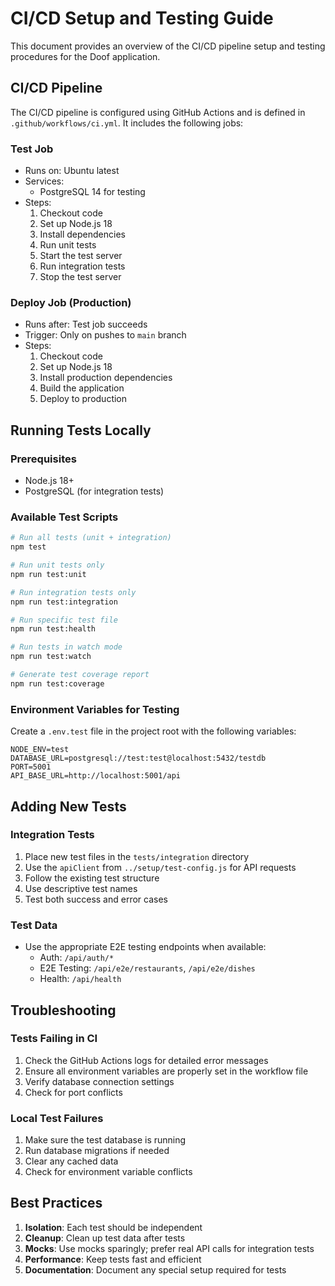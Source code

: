 # CI/CD Setup and Testing Guide

This document provides an overview of the CI/CD pipeline setup and testing procedures for the Doof application.

## CI/CD Pipeline

The CI/CD pipeline is configured using GitHub Actions and is defined in `.github/workflows/ci.yml`. It includes the following jobs:

### Test Job
- Runs on: Ubuntu latest
- Services:
  - PostgreSQL 14 for testing
- Steps:
  1. Checkout code
  2. Set up Node.js 18
  3. Install dependencies
  4. Run unit tests
  5. Start the test server
  6. Run integration tests
  7. Stop the test server

### Deploy Job (Production)
- Runs after: Test job succeeds
- Trigger: Only on pushes to `main` branch
- Steps:
  1. Checkout code
  2. Set up Node.js 18
  3. Install production dependencies
  4. Build the application
  5. Deploy to production

## Running Tests Locally

### Prerequisites
- Node.js 18+
- PostgreSQL (for integration tests)

### Available Test Scripts

```bash
# Run all tests (unit + integration)
npm test

# Run unit tests only
npm run test:unit

# Run integration tests only
npm run test:integration

# Run specific test file
npm run test:health

# Run tests in watch mode
npm run test:watch

# Generate test coverage report
npm run test:coverage
```

### Environment Variables for Testing

Create a `.env.test` file in the project root with the following variables:

```env
NODE_ENV=test
DATABASE_URL=postgresql://test:test@localhost:5432/testdb
PORT=5001
API_BASE_URL=http://localhost:5001/api
```

## Adding New Tests

### Integration Tests
1. Place new test files in the `tests/integration` directory
2. Use the `apiClient` from `../setup/test-config.js` for API requests
3. Follow the existing test structure
4. Use descriptive test names
5. Test both success and error cases

### Test Data
- Use the appropriate E2E testing endpoints when available:
  - Auth: `/api/auth/*`
  - E2E Testing: `/api/e2e/restaurants`, `/api/e2e/dishes`
  - Health: `/api/health`

## Troubleshooting

### Tests Failing in CI
1. Check the GitHub Actions logs for detailed error messages
2. Ensure all environment variables are properly set in the workflow file
3. Verify database connection settings
4. Check for port conflicts

### Local Test Failures
1. Make sure the test database is running
2. Run database migrations if needed
3. Clear any cached data
4. Check for environment variable conflicts

## Best Practices

1. **Isolation**: Each test should be independent
2. **Cleanup**: Clean up test data after tests
3. **Mocks**: Use mocks sparingly; prefer real API calls for integration tests
4. **Performance**: Keep tests fast and efficient
5. **Documentation**: Document any special setup required for tests
